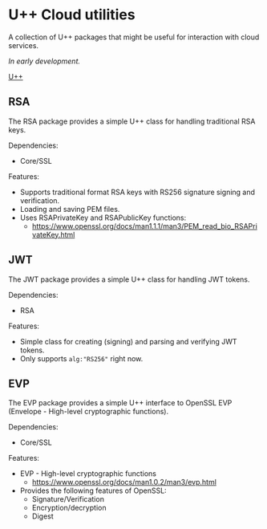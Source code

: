 U++ Cloud utilities
===
A collection of U++ packages that might be useful for interaction with cloud services.

*In early development.*

[U++](https://github.com/ultimatepp/ultimatepp)

RSA
---
The RSA package provides a simple U++ class for handling traditional RSA keys.

Dependencies:
- Core/SSL

Features:
- Supports traditional format RSA keys with RS256 signature signing and verification.
- Loading and saving PEM files.
- Uses RSAPrivateKey and RSAPublicKey functions:
  - https://www.openssl.org/docs/man1.1.1/man3/PEM_read_bio_RSAPrivateKey.html


JWT
---
The JWT package provides a simple U++ class for handling JWT tokens.

Dependencies:
- RSA

Features:
- Simple class for creating (signing) and parsing and verifying JWT tokens.
- Only supports `alg:"RS256"` right now.


EVP
---
The EVP package provides a simple U++ interface to OpenSSL EVP (Envelope - High-level cryptographic functions).

Dependencies:
- Core/SSL

Features:
- EVP - High-level cryptographic functions
  - https://www.openssl.org/docs/man1.0.2/man3/evp.html
- Provides the following features of OpenSSL:
  - Signature/Verification
  - Encryption/decryption
  - Digest

